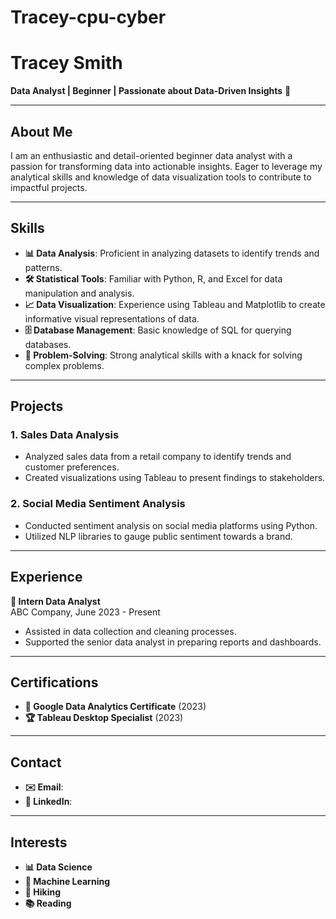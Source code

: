 # Tracey-cpu-cyber
# Tracey Smith

**Data Analyst | Beginner | Passionate about Data-Driven Insights** 🌟

---

## About Me

I am an enthusiastic and detail-oriented beginner data analyst with a passion for transforming data into actionable insights. Eager to leverage my analytical skills and knowledge of data visualization tools to contribute to impactful projects. 

---

## Skills

- **📊 Data Analysis**: Proficient in analyzing datasets to identify trends and patterns.
- **🛠️ Statistical Tools**: Familiar with Python, R, and Excel for data manipulation and analysis.
- **📈 Data Visualization**: Experience using Tableau and Matplotlib to create informative visual representations of data.
- **🗄️ Database Management**: Basic knowledge of SQL for querying databases.
- **🧩 Problem-Solving**: Strong analytical skills with a knack for solving complex problems.

---

## Projects

### 1. Sales Data Analysis
- Analyzed sales data from a retail company to identify trends and customer preferences.
- Created visualizations using Tableau to present findings to stakeholders.

### 2. Social Media Sentiment Analysis
- Conducted sentiment analysis on social media platforms using Python.
- Utilized NLP libraries to gauge public sentiment towards a brand.

---

## Experience

**🏢 Intern Data Analyst**  
ABC Company, June 2023 - Present
- Assisted in data collection and cleaning processes.
- Supported the senior data analyst in preparing reports and dashboards.

---

## Certifications

- **📜 Google Data Analytics Certificate** (2023)
- **🏆 Tableau Desktop Specialist** (2023)

---

## Contact

- **✉️ Email**:
- **🔗 LinkedIn**: 
---

## Interests

- **📊 Data Science**
- **🤖 Machine Learning**
- **🥾 Hiking**
- **📚 Reading**


